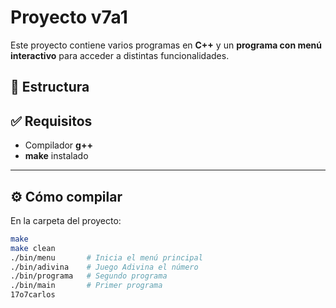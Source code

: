 
# Proyecto v7a1

Este proyecto contiene varios programas en **C++** y un **programa con menú interactivo** para acceder a distintas funcionalidades.

## 📂 Estructura

## ✅ Requisitos
- Compilador **g++**
- **make** instalado

---

## ⚙️ Cómo compilar
En la carpeta del proyecto:
```bash
make
make clean
./bin/menu       # Inicia el menú principal
./bin/adivina    # Juego Adivina el número
./bin/programa   # Segundo programa
./bin/main       # Primer programa
17o7carlos

